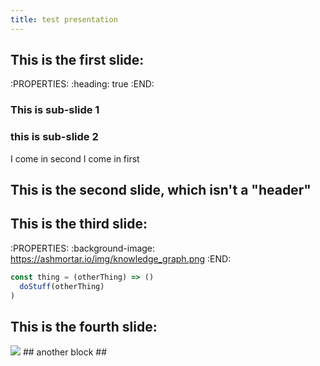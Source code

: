 ```yaml
---
title: test presentation
---
```


## This is the first slide:
:PROPERTIES:
:heading: true
:END:
### This is sub-slide 1
### this is sub-slide 2
I come in second <!-- .element: class="fragment" data-fragment-index="2" -->
I come in first <!-- .element: class="fragment" data-fragment-index="1" -->
## This is the second slide, which isn't a "header"
## This is the third slide:
:PROPERTIES:
:background-image: https://ashmortar.io/img/knowledge_graph.png
:END:

```javascript
const thing = (otherThing) => ()
  doStuff(otherThing)
)
```
## This is the fourth slide:
<img src="https://ashmortar.io/img/knowledge_graph.png" />
## another block
##
